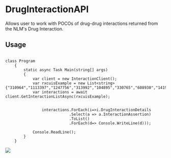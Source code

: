# DrugInteractionAPI

Allows user to work with POCOs of drug-drug interactions returned from the NLM's Drug Interaction.

## Usage

```CSharp

class Program
    {
        static async Task Main(string[] args)
        {
            var client = new InteractionClient();
            var rxcuisExample = new List<string> {"310964","1113397","1247756","313992","104895","330765","608930","141962","1161682","800405"};
            var interactions = await client.GetInteractionListAsync(rxcuisExample);

         
                interactions.ForEach(i=>i.DrugInteractionDetails
                            .Select(a => a.InteractionAssertion)
                            .ToList()
                            .ForEach(d=> Console.WriteLine(d)));

            Console.ReadLine();
        }
    }

```

![](Assets/InteractionListConsole.gif)

